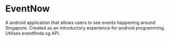 # EventNow
A android application that allows users to see events happening around Singapore. Created as an introductory experience for android programming. Utilises eventfinda.sg API.
